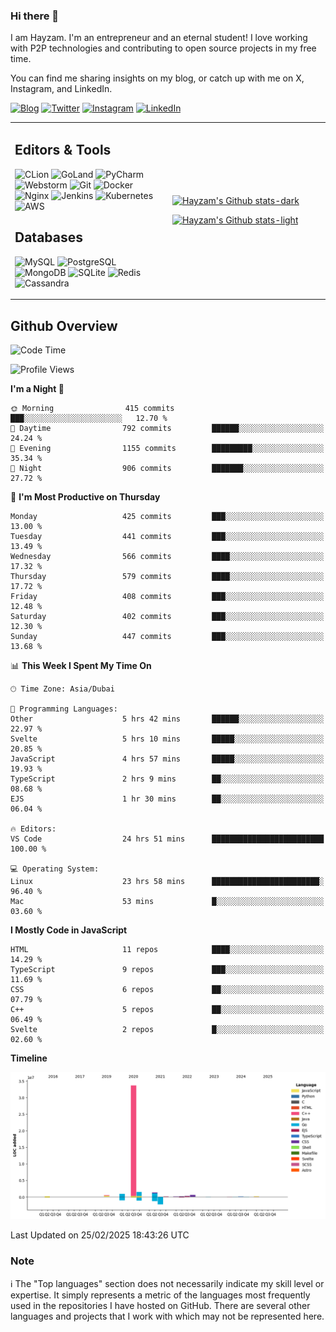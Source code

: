 ### Hi there 👋

I am Hayzam. I'm an entrepreneur and an eternal student! I love working with P2P technologies and contributing to open source projects in my free time.

You can find me sharing insights on my blog, or catch up with me on X, Instagram, and LinkedIn.

[![Blog](https://img.shields.io/badge/Blog-%2312100E.svg?&style=for-the-badge&logo=medium&logoColor=white)](https://hayzam.com)
[![Twitter](https://img.shields.io/badge/Twitter-%231DA1F2.svg?&style=for-the-badge&logo=X&logoColor=white)](https://twitter.com/hayzam_js)
[![Instagram](https://img.shields.io/badge/Instagram-%23E4405F.svg?&style=for-the-badge&logo=instagram&logoColor=white)](https://instagram.com/hayzam.ts)
[![LinkedIn](https://img.shields.io/badge/LinkedIn-%230077B5.svg?&style=for-the-badge&logo=linkedin&logoColor=white)](https://www.linkedin.com/in/hayzam-s-2b9b95139/)

<table width="100%">
<tr>
<td width="50%">

## Editors & Tools

![CLion](https://img.shields.io/badge/-CLion-000000?style=flat&logo=CLion)
![GoLand](https://img.shields.io/badge/-GoLand-000000?style=flat&logo=Goland)
![PyCharm](https://img.shields.io/badge/-PyCharm-000000?style=flat&logo=PyCharm)
![Webstorm](https://img.shields.io/badge/-WebStorm-000000?style=flat&logo=WebStorm)
![Git](https://img.shields.io/badge/-Git-000000?style=flat&logo=git)
![Docker](https://img.shields.io/badge/-Docker-000000?style=flat&logo=docker)
![Nginx](https://img.shields.io/badge/-Nginx-000000?style=flat&logo=nginx)
![Jenkins](https://img.shields.io/badge/-Jenkins-000000?style=flat&logo=jenkins)
![Kubernetes](https://img.shields.io/badge/-Kubernetes-000000?style=flat&logo=kubernetes)
![AWS](https://img.shields.io/badge/-AWS-000000?style=flat&logo=amazon-aws)

## Databases

![MySQL](https://img.shields.io/badge/-MySQL-000000?style=flat&logo=mysql)
![PostgreSQL](https://img.shields.io/badge/-PostgreSQL-000000?style=flat&logo=postgresql)
![MongoDB](https://img.shields.io/badge/-MongoDB-000000?style=flat&logo=mongodb)
![SQLite](https://img.shields.io/badge/-SQLite-000000?style=flat&logo=sqlite)
![Redis](https://img.shields.io/badge/-Redis-000000?style=flat&logo=redis)
![Cassandra](https://img.shields.io/badge/-Cassandra-000000?style=flat&logo=apache-cassandra)
</div>

<td width="50%">
 
[![Hayzam's Github stats-dark](https://github-readme-stats.vercel.app/api?username=hayzamjs&show_icons=true&theme=dark#gh-dark-mode-only)](https://github.com/anuraghazra/github-readme-stats#gh-dark-mode-only)
 
[![Hayzam's Github stats-light](https://github-readme-stats.vercel.app/api?username=hayzamjs&show_icons=true&theme=default#gh-light-mode-only)](https://github.com/anuraghazra/github-readme-stats#gh-light-mode-only)

</td>
</tr>
</table>
 
## Github Overview


<!--START_SECTION:waka-->
![Code Time](http://img.shields.io/badge/Code%20Time-1%2C743%20hrs%2033%20mins-blue)

![Profile Views](http://img.shields.io/badge/Profile%20Views-0-blue)

**I'm a Night 🦉** 

```text
🌞 Morning                415 commits         ███░░░░░░░░░░░░░░░░░░░░░░   12.70 % 
🌆 Daytime                792 commits         ██████░░░░░░░░░░░░░░░░░░░   24.24 % 
🌃 Evening                1155 commits        █████████░░░░░░░░░░░░░░░░   35.34 % 
🌙 Night                  906 commits         ███████░░░░░░░░░░░░░░░░░░   27.72 % 
```
📅 **I'm Most Productive on Thursday** 

```text
Monday                   425 commits         ███░░░░░░░░░░░░░░░░░░░░░░   13.00 % 
Tuesday                  441 commits         ███░░░░░░░░░░░░░░░░░░░░░░   13.49 % 
Wednesday                566 commits         ████░░░░░░░░░░░░░░░░░░░░░   17.32 % 
Thursday                 579 commits         ████░░░░░░░░░░░░░░░░░░░░░   17.72 % 
Friday                   408 commits         ███░░░░░░░░░░░░░░░░░░░░░░   12.48 % 
Saturday                 402 commits         ███░░░░░░░░░░░░░░░░░░░░░░   12.30 % 
Sunday                   447 commits         ███░░░░░░░░░░░░░░░░░░░░░░   13.68 % 
```


📊 **This Week I Spent My Time On** 

```text
🕑︎ Time Zone: Asia/Dubai

💬 Programming Languages: 
Other                    5 hrs 42 mins       ██████░░░░░░░░░░░░░░░░░░░   22.97 % 
Svelte                   5 hrs 10 mins       █████░░░░░░░░░░░░░░░░░░░░   20.85 % 
JavaScript               4 hrs 57 mins       █████░░░░░░░░░░░░░░░░░░░░   19.93 % 
TypeScript               2 hrs 9 mins        ██░░░░░░░░░░░░░░░░░░░░░░░   08.68 % 
EJS                      1 hr 30 mins        ██░░░░░░░░░░░░░░░░░░░░░░░   06.04 % 

🔥 Editors: 
VS Code                  24 hrs 51 mins      █████████████████████████   100.00 % 

💻 Operating System: 
Linux                    23 hrs 58 mins      ████████████████████████░   96.40 % 
Mac                      53 mins             █░░░░░░░░░░░░░░░░░░░░░░░░   03.60 % 
```

**I Mostly Code in JavaScript** 

```text
HTML                     11 repos            ████░░░░░░░░░░░░░░░░░░░░░   14.29 % 
TypeScript               9 repos             ███░░░░░░░░░░░░░░░░░░░░░░   11.69 % 
CSS                      6 repos             ██░░░░░░░░░░░░░░░░░░░░░░░   07.79 % 
C++                      5 repos             ██░░░░░░░░░░░░░░░░░░░░░░░   06.49 % 
Svelte                   2 repos             █░░░░░░░░░░░░░░░░░░░░░░░░   02.60 % 
```



**Timeline**

![Lines of Code chart](https://raw.githubusercontent.com/hayzamjs/hayzamjs/main/assets/bar_graph.png)


 Last Updated on 25/02/2025 18:43:26 UTC
<!--END_SECTION:waka-->


### Note 

:information_source: The "Top languages" section does not necessarily indicate my skill level or expertise. It simply represents a metric of the languages most frequently used in the repositories I have hosted on GitHub. There are several other languages and projects that I work with which may not be represented here. 

